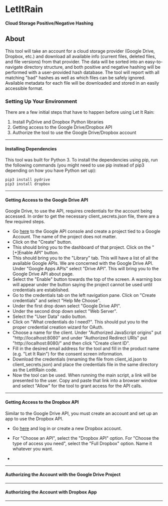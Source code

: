 # LetItRain
**Cloud Storage Positive/Negative Hashing**

## About
This tool will take an account for a cloud storage provider (Google Drive, Dropbox, etc.) and download all available info (current files, deleted files, and file versions) from that provider. The data will be sorted into an easy-to-navigate directory structure, and both positive and negative hashing will be performed with a user-provided hash database. The tool will report with all matching "bad" hashes as well as which files can be safely ignored. Available metadata for each file will be downloaded and stored in an easily accessible format.

### Setting Up Your Environment
There are a few initial steps that have to happen before using Let It Rain:
1. Install PyDrive and Dropbox Python libraries
2. Getting access to the Google Drive/Dropbox API
3. Authorize the tool to use the Google Drive/Dropbox account
---

#### Installing Dependencies
This tool was built for Python 3. To install the dependencies using pip, run the following commands (you might need to use pip instead of pip3 depending on how you have Python set up):

```
pip3 install pydrive
pip3 install dropbox
```
---

#### Getting Access to the Google Drive API
Google Drive, to use the API, requires credentials for the account being accessed. In order to get the necessary client_secrets.json file, there are a few required steps.

* Go [here](https://console.developers.google.com) to the Google API console and create a project tied to a Google Account. The name of the project does not matter.
* Click on the "Create" button.
* This should bring you to the dashboard of that project. Click on the "[+]Enable API" button.
* This should bring you to the "Library" tab. This will have a list of all the available Google APIs. We are concerned with the Google Drive API. Under "Google Apps APIs" select "Drive API". This will bring you to the Google Drive API about page.
* Select the "Enable" button towards the top of the screen. A warning box will appear under the button saying the project cannot be used until credentials are established.
* Go to the credentials tab on the left navigation pane. Click on "Create credentials" and select "Help Me Choose".
* Under the first drop down select "Google Drive API".
* Under the second drop down select "Web Server".
* Select the "User Data" radio button.
* Click on "What credentials do I need?". This should put you to the proper credential creation wizard for OAuth.
* Choose a name for the client. Under "Authorized JavaScript origins" put "http://localhost:8080" and under "Authorized Redirect URIs" put "http://localhost:8080/" and then click "Create client ID".
* Fill in the desired email address for the tool and fill in the product name (e.g. "Let It Rain") for the consent screen information.
* Download the credentials (renaming the file from client_id.json to client_secrets.json) and place the credentials file in the same directory as the LetItRain code.
* Now the tool can be used. When running the main script, a link will be presented to the user. Copy and paste that link into a browser window and select "Allow" for the tool to grant access for the API calls.
---

#### Getting Access to the Dropbox API
Similar to the Google Drive API, you must create an account and set up an app to use the Dropbox API.

* Go [here](https://www.dropbox.com/developers/apps/create) and log in or create a new Dropbox account.

* For "Choose an API", select the "Dropbox API" option. For "Choose the type of access you need", select the "Full Dropbox" option. Name it whatever you want.

*

---

#### Authorizing the Account with the Google Drive Project
---

#### Authorizing the Account with Dropbox App
---
